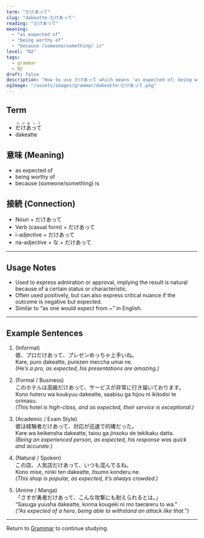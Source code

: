 ```yaml
---
term: "だけあって"
slug: "dakeatte-だけあって"
reading: "だけあって"
meaning:
  - "as expected of"
  - "being worthy of"
  - "because (someone/something) is"
level: "N2"
tags:
  - grammar
  - N2
draft: false
description: "How to use だけあって which means 'as expected of; being worthy of; because (someone/something) is' in preparation for the JLPT N2"
ogImage: "/assets/images/grammar/dakeatte-だけあって.png"
---
```


## Term  
- <ruby>だけあって<rt>だけあって</rt></ruby>
- dakeatte

## 意味 (Meaning)
- as expected of  
- being worthy of  
- because (someone/something) is

## 接続 (Connection)
- Noun + だけあって  
- Verb (casual form) + だけあって  
- i-adjective + だけあって  
- na-adjective + な + だけあって

---

## Usage Notes

- Used to express admiration or approval, implying the result is natural because of a certain status or characteristic.  
- Often used positively, but can also express critical nuance if the outcome is negative but expected.  
- Similar to “as one would expect from ~” in English.

---

## Example Sentences

1. (Informal)  
彼、プロ<span class="text-skin-accent">だけあって</span>、プレゼンめっちゃ上手いね。  
Kare, puro <span class="text-skin-accent">dakeatte</span>, purezen meccha umai ne.  
*(He’s a pro, <span class="text-skin-accent">as expected</span>, his presentations are amazing.)*

2. (Formal / Business)  
このホテルは高級<span class="text-skin-accent">だけあって</span>、サービスが非常に行き届いております。  
Kono hoteru wa koukyuu <span class="text-skin-accent">dakeatte</span>, saabisu ga hijou ni ikitodoi te orimasu.  
*(This hotel is high-class, and <span class="text-skin-accent">as expected</span>, their service is exceptional.)*

3. (Academic / Exam Style)  
彼は経験者<span class="text-skin-accent">だけあって</span>、対応が迅速で的確だった。  
Kare wa keikensha <span class="text-skin-accent">dakeatte</span>, taiou ga jinsoku de tekikaku datta.  
*(Being an experienced person, <span class="text-skin-accent">as expected</span>, his response was quick and accurate.)*

4. (Natural / Spoken)  
この店、人気店<span class="text-skin-accent">だけあって</span>、いつも混んでるね。  
Kono mise, ninki ten <span class="text-skin-accent">dakeatte</span>, itsumo konderu ne.  
*(This shop is popular, <span class="text-skin-accent">as expected</span>, it’s always crowded.)*

5. (Anime / Manga)  
「さすが勇者<span class="text-skin-accent">だけあって</span>、こんな攻撃にも耐えられるとは。」  
“Sasuga yuusha <span class="text-skin-accent">dakeatte</span>, konna kougeki ni mo taerareru to wa.”  
*(“As expected of a hero, being able to withstand an attack like that.”)*

---

Return to [Grammar](/grammar/) to continue studying.
